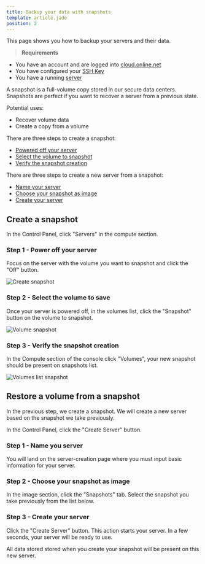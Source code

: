 ```yaml
---
title: Backup your data with snapshots
template: article.jade
position: 2
---
```


This page shows you how to backup your servers and their data.

> <strong>Requirements</strong>
- You have an account and are logged into [cloud.online.net](//cloud.online.net)
- You have configured your [SSH Key](/account/ssh_keys.html)
- You have a running [server](/howto/create_instance.html)

A snapshot is a full-volume copy stored in our secure data centers.<br/>
Snapshots are perfect if you want to recover a server from a previous state. 

Potential uses:

- Recover volume data
- Create a copy from a volume

There are three steps to create a snapshot:

- [Powered off your server](/howto/create_snapshot.html#step-1-power-off-your-server)
- [Select the volume to snapshot](/howto/create_snapshot.html#step-2-select-the-volume-to-save)
- [Verify the snapshot creation](/howto/create_snapshot.html#step-3-verify-the-snapshot-creation)

There are three steps to create a new server from a snapshot:

- [Name your server](/howto/create_snapshot.html#step-1-name-you-server)
- [Choose your snapshot as image](/howto/create_snapshot.html#step-2-choose-your-snapshot-as-image)
- [Create your server](/howto/create_snapshot.html#step-3-create-your-server)

## Create a snapshot

In the Control Panel, click "Servers" in the compute section.

### Step 1 - Power off your server

Focus on the server with the volume you want to snapshot and click the "Off" button.

![Create snapshot](../../images/create_snapshot.png "Create snapshot")

### Step 2 - Select the volume to save

Once your server is powered off, in the volumes list, click the "Snapshot" button on the volume to snapshot.

![Volume snapshot](../../images/volume_snapshot.png "Volume snapshot")

### Step 3 - Verify the snapshot creation

In the Compute section of the console click "Volumes", your new snapshot should be present on snapshots list.

![Volumes list snapshot](../../images/volumes_list_snapshot.png "Volumes list snapshot")

## Restore a volume from a snapshot

In the previous step, we create a snapshot.
We will create a new server based on the snapshot we take previously.

In the Control Panel, click the "Create Server" button.

###  Step 1 - Name you server

You will land on the server-creation page where you must input basic information for your server.

### Step 2 - Choose your snapshot as image

In the image section, click the "Snapshots" tab. Select the snapshot you take previously from the list below.

### Step 3 - Create your server

Click the "Create Server" button. This action starts your server. In a few seconds, your server will be ready to use.

All data stored stored when you create your snapshot will be present on this new server.